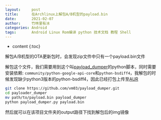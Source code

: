 ```yaml
---
layout:     post
title:      在Archlinux上解包A/B机型的payload.bin
date:       2021-02-07
author:     竹林里有冰
categories: Android
tags:       Android Linux Rom编译 python 技术文档 教程 Shell
---
```


* content
{:toc}

解包A/B机型的OTA更新包时，会发现zip文件中只有一个payload.bin文件

解包这个文件，我们需要用到这个叫[payload_dumper](https://github.com/vm03/payload_dumper/blob/master/payload_dumper.py)的python脚本，同时需要安装依赖: ```community/python-google-api-core```和```python-bsdiff4```，我解包的时候发现缺少python3版本的python-bsdiff4，因此已经打包上传至[AUR](aur.archlinux.org/packages/python-bsdiff4)

```bash
git clone https://github.com/vm03/payload_dumper.git
cd payloader_dumper
mv path/to/payload.bin payload_dumper
python payload_dumper.py payload.bin
```

然后就可以在该项目文件夹的output路径下找到解包后的img镜像